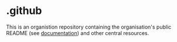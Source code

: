 # .github

This is an organistion repository containing the organisation's public README (see [documentation](https://docs.github.com/en/organizations/collaborating-with-groups-in-organizations/customizing-your-organizations-profile#adding-a-public-organization-profile-readme)) and other central resources.


